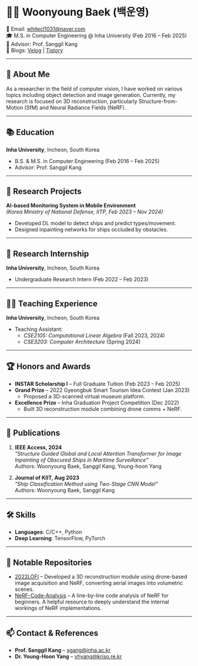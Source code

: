 # 👨‍💻 Woonyoung Baek (백운영)

📧 Email: whitecl1031@naver.com  
🎓 M.S. in Computer Engineering @ Inha University (Feb 2016 – Feb 2025)  
🔬 Advisor: Prof. Sanggil Kang  
📝 Blogs: [Velog](https://velog.io/@whitecl1031/posts) | [Tistory](https://foxheadstudio.tistory.com/)

---

## 🚀 About Me

As a researcher in the field of computer vision, I have worked on various topics including object detection and image generation. Currently, my research is focused on 3D reconstruction, particularly Structure-from-Motion (SfM) and Neural Radiance Fields (NeRF).  

---

## 📚 Education

**Inha University**, Incheon, South Korea  
- B.S. & M.S. in Computer Engineering (Feb 2016 – Feb 2025)  
- Advisor: Prof. Sanggil Kang

---

## 🔬 Research Projects

**AI-based Monitoring System in Mobile Environment**  
*(Korea Ministry of National Defense, IITP, Feb 2023 – Nov 2024)*  
- Developed DL model to detect ships and predict types/movement.  
- Designed inpainting networks for ships occluded by obstacles.

---

## 🧪 Research Internship

**Inha University**, Incheon, South Korea  
- Undergraduate Research Intern (Feb 2022 – Feb 2023)

---

## 👨‍🏫 Teaching Experience

**Inha University**, Incheon, South Korea  
- Teaching Assistant:
  - *CSE2105: Computational Linear Algebra* (Fall 2023, 2024)  
  - *CSE3203: Computer Architecture* (Spring 2024)

---

## 🏆 Honors and Awards

- **INSTAR Scholarship I** – Full Graduate Tuition (Feb 2023 – Feb 2025)  
- **Grand Prize** – 2022 Gyeongbuk Smart Tourism Idea Contest (Jan 2023)  
  - Proposed a 3D-scanned virtual museum platform.  
- **Excellence Prize** – Inha Graduation Project Competition (Dec 2022)  
  - Built 3D reconstruction module combining drone comms + NeRF.

---

## 📄 Publications

1. **IEEE Access, 2024**  
   *"Structure Guided Global and Local Attention Transformer for Image Inpainting of Obscured Ships in Maritime Surveillance"*  
   Authors: Woonyoung Baek, Sanggil Kang, Young-hoon Yang

2. **Journal of KIIT, Aug 2023**  
   *"Ship Classification Method using Two-Stage CNN Model"*  
   Authors: Woonyoung Baek, Sanggil Kang

---

## 🛠 Skills

- **Languages**: C/C++, Python  
- **Deep Learning**: TensorFlow, PyTorch

---

## 📌 Notable Repositories

- [2022LOFI](https://github.com/Profrog/2022LOFI) – Developed a 3D reconstruction module using drone-based image acquisition and NeRF, converting aerial images into volumetric scenes.  
- [NeRF-Code-Analysis](https://github.com/Foxhead-Studio/NeRF-Code-Analysis) – A line-by-line code analysis of NeRF for beginners. A helpful resource to deeply understand the internal workings of NeRF implementations.

---

## 📫 Contact & References

- **Prof. Sanggil Kang** – sgang@inha.ac.kr  
- **Dr. Young-Hoon Yang** – yhyang@kriso.re.kr
